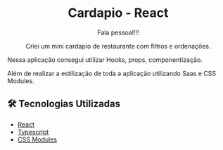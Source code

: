 # <div align="center"> Cardapio - React </div>
<p align="center">Fala pessoal!!!</p>
<p align="center">Criei um mini cardapio de restaurante com filtros e ordenações. </p>
<p> Nessa aplicação consegui utilizar Hooks, props, componentização.</p>
<p> Além de realizar a estilização de toda a aplicação utilizando Saas e CSS Modules.</p>


## 🛠️ Tecnologias Utilizadas

<ul>
  <li><a href="https://reactjs.org/">React</a></li>
  <li><a href="/">Typescript</a></li>
  <li><a href="/">CSS Modules</a></li>
</ul>
